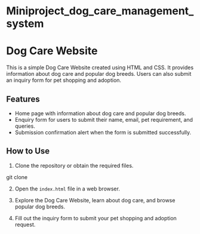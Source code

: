 # Miniproject_dog_care_management_system

# Dog Care Website

This is a simple Dog Care Website created using HTML and CSS. It provides information about dog care and popular dog breeds.
Users can also submit an inquiry form for pet shopping and adoption.

## Features

- Home page with information about dog care and popular dog breeds.
- Enquiry form for users to submit their name, email, pet requirement, and queries.
- Submission confirmation alert when the form is submitted successfully.

## How to Use

1. Clone the repository or obtain the required files.

git clone <repository-url>

2. Open the `index.html` file in a web browser.

3. Explore the Dog Care Website, learn about dog care, and browse popular dog breeds.

4. Fill out the inquiry form to submit your pet shopping and adoption request.

  
